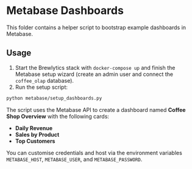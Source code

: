 # Metabase Dashboards

This folder contains a helper script to bootstrap example dashboards in Metabase.

## Usage

1. Start the Brewlytics stack with `docker-compose up` and finish the Metabase
   setup wizard (create an admin user and connect the `coffee_olap` database).
2. Run the setup script:

```bash
python metabase/setup_dashboards.py
```

The script uses the Metabase API to create a dashboard named **Coffee Shop
Overview** with the following cards:

- **Daily Revenue**
- **Sales by Product**
- **Top Customers**

You can customise credentials and host via the environment variables
`METABASE_HOST`, `METABASE_USER`, and `METABASE_PASSWORD`.
